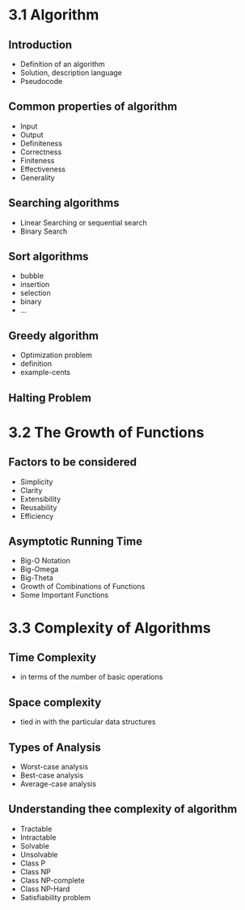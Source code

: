 # 3.1 Algorithm
## Introduction
- Definition of an algorithm
- Solution, description language
- Pseudocode
## Common properties of algorithm
- Input
- Output
- Definiteness
- Correctness
- Finiteness
- Effectiveness
- Generality
## Searching algorithms
- Linear Searching or sequential search
- Binary Search
## Sort algorithms
- bubble
- insertion
- selection
- binary
- ...
## Greedy algorithm
- Optimization problem
- definition
- example-cents
## Halting Problem
# 3.2 The Growth of Functions
## Factors to be considered
- Simplicity
- Clarity
- Extensibility
- Reusability
- Efficiency
## Asymptotic Running Time
- Big-O Notation
- Big-Omega
- Big-Theta
- Growth of Combinations of Functions
- Some Important Functions
# 3.3 Complexity of Algorithms
## Time Complexity
- in terms of the number of basic operations
## Space complexity
- tied in with the particular data structures 
## Types of Analysis
- Worst-case analysis
- Best-case analysis
- Average-case analysis
## Understanding thee complexity of algorithm
- Tractable
- Intractable
- Solvable
- Unsolvable
- Class P
- Class NP
- Class NP-complete
- Class NP-Hard
- Satisfiability problem